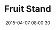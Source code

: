 ---
layout: post
title:  "Fruit Stand"
number: "97"
date:   2015-04-07 08:00:30
large-image: "https://farm9.staticflickr.com/8722/16888456458_5eda573223_k.jpg"
---